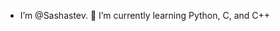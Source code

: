 - I’m @Sashastev.
🌱 I’m currently learning Python, C, and C++
<!---
Sashastev/Sashastev is a ✨ special ✨ repository because its `README.md` (this file) appears on your GitHub profile.
You can click the Preview link to take a look at your changes.
--->
